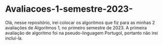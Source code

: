 # Avaliacoes-1-semestre-2023-

Olá, nesse repositório, irei colocar os algoritmos que fiz para as minhas 2 avaliações de Algoritmos 1, no primeiro semestre de 2023.
A primeira avaliação de algoritmo foi na pseudo-linguagem Portugol, portanto não irei incluí-la.
